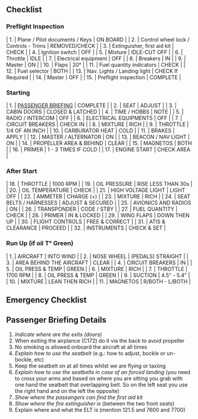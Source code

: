 

## Checklist
### Preflight Inspection

| 1. | Plane / Pilot documents / Keys | ON BOARD |
| 2. | Control wheel lock / Controls - Trims | REMOVED/CHECK |
| 3. | Extinguisher, first aid kit | CHECK |
| 4. | Ignition switch | OFF |
| 5. | Mixture | IDLE-CUT OFF |
| 6. | Throttle | IDLE |
| 7. | Electrical equipment | OFF |
| 8. | Breakers | IN |
| 9. | Master | ON |
| 10. | Flaps | 20° |
| 11. | Fuel quantity indicators | CHECK |
| 12. | Fuel selector | BOTH |
| 13. | Nav. Lights / Landing light | CHECK If Required |
| 14. | Master | OFF |
| 15. | Preflight inspection | COMPLETE |

### Starting

| 1. | [PASSENGER BRIEFING](#passenger-briefing-details) | COMPLETE |
| 2. | SEAT | ADJUST |
| 3. | CABIN DOORS | CLOSED & LATCHED |
| 4. | TIME / HOBBS | NOTE |
| 5. | RADIO / INTERCOM | OFF |
| 6. | ELECTRICAL EQUIPMENTS | OFF |
| 7. | CIRCUIT BREAKERS | CHECK IN |
| 8. | MIXTURE | RICH |
| 9. | THROTTLE | 1/4  OF AN INCH |
| 10. | CARBURATOR HEAT | COLD |
| 11. | BRAKES | APPLY |
| 12. | MASTER / ALTERNATOR | ON |
| 13. | BEACON / NAV LIGHT | ON |
| 14. | PROPELLER AREA & BEHIND | CLEAR |
| 15. | MAGNETOS | BOTH |
| 16. | PRIMER | 1 - 3 TIMES IF COLD |
| 17. | ENGINE START | CHECK AREA |

### After Start

| 18. | THROTTLE | 1000 RPM |
| 19. | OIL PRESSURE | RISE LESS THAN 30s |
| 20. | OIL TEMPERATURE | CHECK |
| 21. | HIGH VOLTAGE LIGHT | LIGHT OFF |
| 22. | AMMETER | CHARGE (+) |
| 23. | MIXTURE | RICH |
| 24. | SEAT BELTS / HARNESSES | ADJUST & SECURED |
| 25. | AVIONICS AND RADIOS | ON |
| 26. | TRANSPONDER | CODE / STBY |
| 27. | FUEL QUANTITY | CHECK |
| 28. | PRIMER | IN & LOCKED |
| 29. | WING FLAPS | DOWN THEN UP |
| 30. | FLIGHT CONTROLS | FREE & CORRECT |
| 31. | ATIS & CLEARANCE | PROCEED |
| 32. | INSTRUMENTS | CHECK & SET |

### Run Up (if oil T° Green)

| 1. | AIRCRAFT | INTO WIND |
| 2. | NOSE WHEEL | (PEDALS) STRAIGHT |
| 3. | AREA BEHIND THE AIRCRAFT | CLEAR |
| 4. | CIRCUIT BREAKERS | IN |
| 5. | OIL PRESS & TEMP | GREEN |
| 6. | MIXTURE | RICH |
| 7. | THROTTLE | 1700 RPM |
| 8. | OIL PRESS & TEMP | GREEN |
| 9. | SUCTION | 4.5" - 5.4" |
| 10. | MIXTURE | LEAN THEN RICH |
| 11. | MAGNETOS | R/BOTH - L/BOTH |

## Emergency Checklist

## Passenger Briefing Details
1. *Indicate where are the exits (doors)*
2. When exiting the airplance (C172) do it via the back to avoid propeller
3. No smoking is allowed onboard the aircraft at all times
4. *Explain how to use the seatbelt* (e.g.: how to adjust, bockle or un-bockle, etc)
5. Keep the seatbelt on at all times whilst we are flying or taxiing
6. *Explain how to use the seatbelts in case of an forced landing* (you need to cross your arms and based on where you are sitting you grab with one hand the seatbelt that overlapping belt. So on the left seat you use the right hand and on the left the opposite)
7. *Show where the passangers can find the first aid kit*
8. *Show where the fire extinguisher is* (between the two front seats)
9. Explain where and what the ELT is (mention 121.5 and 7600 and 7700)
